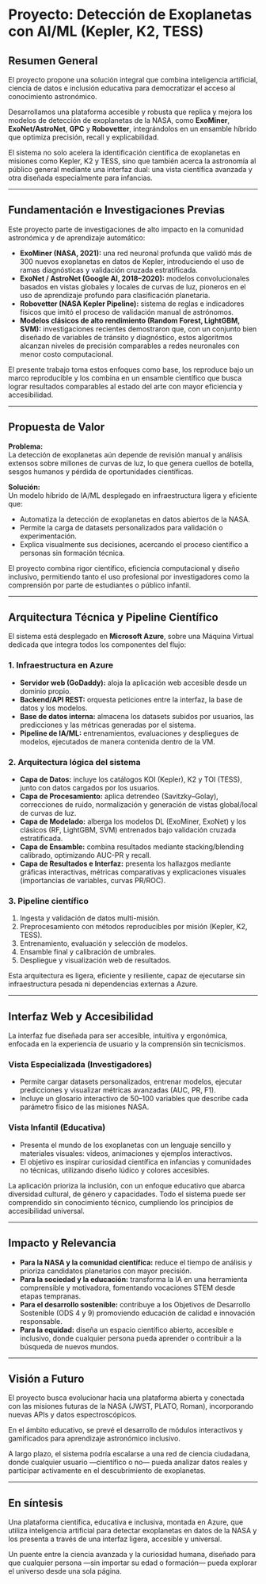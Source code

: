 # Proyecto: Detección de Exoplanetas con AI/ML (Kepler, K2, TESS)

## Resumen General

El proyecto propone una solución integral que combina inteligencia artificial, ciencia de datos e inclusión educativa para democratizar el acceso al conocimiento astronómico.

Desarrollamos una plataforma accesible y robusta que replica y mejora los modelos de detección de exoplanetas de la NASA, como **ExoMiner**, **ExoNet/AstroNet**, **GPC** y **Robovetter**, integrándolos en un ensamble híbrido que optimiza precisión, recall y explicabilidad.

El sistema no solo acelera la identificación científica de exoplanetas en misiones como Kepler, K2 y TESS, sino que también acerca la astronomía al público general mediante una interfaz dual: una vista científica avanzada y otra diseñada especialmente para infancias.

---

## Fundamentación e Investigaciones Previas

Este proyecto parte de investigaciones de alto impacto en la comunidad astronómica y de aprendizaje automático:

- **ExoMiner (NASA, 2021):** una red neuronal profunda que validó más de 300 nuevos exoplanetas en datos de Kepler, introduciendo el uso de ramas diagnósticas y validación cruzada estratificada.
- **ExoNet / AstroNet (Google AI, 2018–2020):** modelos convolucionales basados en vistas globales y locales de curvas de luz, pioneros en el uso de aprendizaje profundo para clasificación planetaria.
- **Robovetter (NASA Kepler Pipeline):** sistema de reglas e indicadores físicos que imitó el proceso de validación manual de astrónomos.
- **Modelos clásicos de alto rendimiento (Random Forest, LightGBM, SVM):** investigaciones recientes demostraron que, con un conjunto bien diseñado de variables de tránsito y diagnóstico, estos algoritmos alcanzan niveles de precisión comparables a redes neuronales con menor costo computacional.

El presente trabajo toma estos enfoques como base, los reproduce bajo un marco reproducible y los combina en un ensamble científico que busca lograr resultados comparables al estado del arte con mayor eficiencia y accesibilidad.

---

## Propuesta de Valor

**Problema:**  
La detección de exoplanetas aún depende de revisión manual y análisis extensos sobre millones de curvas de luz, lo que genera cuellos de botella, sesgos humanos y pérdida de oportunidades científicas.

**Solución:**  
Un modelo híbrido de IA/ML desplegado en infraestructura ligera y eficiente que:

- Automatiza la detección de exoplanetas en datos abiertos de la NASA.
- Permite la carga de datasets personalizados para validación o experimentación.
- Explica visualmente sus decisiones, acercando el proceso científico a personas sin formación técnica.

El proyecto combina rigor científico, eficiencia computacional y diseño inclusivo, permitiendo tanto el uso profesional por investigadores como la comprensión por parte de estudiantes o público infantil.

---

## Arquitectura Técnica y Pipeline Científico

El sistema está desplegado en **Microsoft Azure**, sobre una Máquina Virtual dedicada que integra todos los componentes del flujo:

### 1. Infraestructura en Azure

- **Servidor web (GoDaddy):** aloja la aplicación web accesible desde un dominio propio.
- **Backend/API REST:** orquesta peticiones entre la interfaz, la base de datos y los modelos.
- **Base de datos interna:** almacena los datasets subidos por usuarios, las predicciones y las métricas generadas por el sistema.
- **Pipeline de IA/ML:** entrenamientos, evaluaciones y despliegues de modelos, ejecutados de manera contenida dentro de la VM.

### 2. Arquitectura lógica del sistema

- **Capa de Datos:** incluye los catálogos KOI (Kepler), K2 y TOI (TESS), junto con datos cargados por los usuarios.
- **Capa de Procesamiento:** aplica detrendeo (Savitzky–Golay), correcciones de ruido, normalización y generación de vistas global/local de curvas de luz.
- **Capa de Modelado:** alberga los modelos DL (ExoMiner, ExoNet) y los clásicos (RF, LightGBM, SVM) entrenados bajo validación cruzada estratificada.
- **Capa de Ensamble:** combina resultados mediante stacking/blending calibrado, optimizando AUC-PR y recall.
- **Capa de Resultados e Interfaz:** presenta los hallazgos mediante gráficas interactivas, métricas comparativas y explicaciones visuales (importancias de variables, curvas PR/ROC).

### 3. Pipeline científico

1. Ingesta y validación de datos multi-misión.
2. Preprocesamiento con métodos reproducibles por misión (Kepler, K2, TESS).
3. Entrenamiento, evaluación y selección de modelos.
4. Ensamble final y calibración de umbrales.
5. Despliegue y visualización web de resultados.

Esta arquitectura es ligera, eficiente y resiliente, capaz de ejecutarse sin infraestructura pesada ni dependencias externas a Azure.

---

## Interfaz Web y Accesibilidad

La interfaz fue diseñada para ser accesible, intuitiva y ergonómica, enfocada en la experiencia de usuario y la comprensión sin tecnicismos.

### Vista Especializada (Investigadores)

- Permite cargar datasets personalizados, entrenar modelos, ejecutar predicciones y visualizar métricas avanzadas (AUC, PR, F1).
- Incluye un glosario interactivo de 50–100 variables que describe cada parámetro físico de las misiones NASA.

### Vista Infantil (Educativa)

- Presenta el mundo de los exoplanetas con un lenguaje sencillo y materiales visuales: videos, animaciones y ejemplos interactivos.
- El objetivo es inspirar curiosidad científica en infancias y comunidades no técnicas, utilizando diseño lúdico y colores accesibles.

La aplicación prioriza la inclusión, con un enfoque educativo que abarca diversidad cultural, de género y capacidades. Todo el sistema puede ser comprendido sin conocimiento técnico, cumpliendo los principios de accesibilidad universal.

---

## Impacto y Relevancia

- **Para la NASA y la comunidad científica:** reduce el tiempo de análisis y prioriza candidatos planetarios con mayor precisión.
- **Para la sociedad y la educación:** transforma la IA en una herramienta comprensible y motivadora, fomentando vocaciones STEM desde etapas tempranas.
- **Para el desarrollo sostenible:** contribuye a los Objetivos de Desarrollo Sostenible (ODS 4 y 9) promoviendo educación de calidad e innovación responsable.
- **Para la equidad:** diseña un espacio científico abierto, accesible e inclusivo, donde cualquier persona pueda aprender o contribuir a la búsqueda de nuevos mundos.

---

## Visión a Futuro

El proyecto busca evolucionar hacia una plataforma abierta y conectada con las misiones futuras de la NASA (JWST, PLATO, Roman), incorporando nuevas APIs y datos espectroscópicos.

En el ámbito educativo, se prevé el desarrollo de módulos interactivos y gamificados para aprendizaje astronómico inclusivo.

A largo plazo, el sistema podría escalarse a una red de ciencia ciudadana, donde cualquier usuario —científico o no— pueda analizar datos reales y participar activamente en el descubrimiento de exoplanetas.

---

## En síntesis

Una plataforma científica, educativa e inclusiva, montada en Azure, que utiliza inteligencia artificial para detectar exoplanetas en datos de la NASA y los presenta a través de una interfaz ligera, accesible y universal.

Un puente entre la ciencia avanzada y la curiosidad humana, diseñado para que cualquier persona —sin importar su edad o formación— pueda explorar el universo desde una sola página.